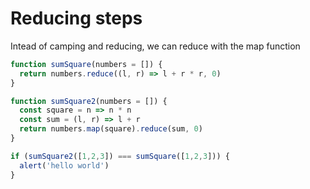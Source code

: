# Reducing steps

Intead of camping and reducing,  we can reduce with the map function
```js
function sumSquare(numbers = []) {
  return numbers.reduce((l, r) => l + r * r, 0)
}

function sumSquare2(numbers = []) {
  const square = n => n * n
  const sum = (l, r) => l + r
  return numbers.map(square).reduce(sum, 0)
}

if (sumSquare2([1,2,3]) === sumSquare([1,2,3])) {
  alert('hello world')
}
```

